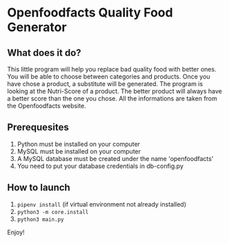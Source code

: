 # Openfoodfacts Quality Food Generator

## **What does it do?**
This little program will help you replace bad quality food with better ones.
You will be able to choose between categories and products.
Once you have chose a product, a substitute will be generated.
The program is looking at the Nutri-Score of a product.
The better product will always have a better score than the one you chose.
All the informations are taken from the Openfoodfacts website.

## **Prerequesites**
1. Python must be installed on your computer
2. MySQL must be installed on your computer
3. A MySQL database must be created under the name 'openfoodfacts'
4. You need to put your database credentials in db-config.py

## **How to launch**
1. `pipenv install` (if virtual environment not already installed)
2. `python3 -m core.install`
3. `python3 main.py`

Enjoy!
